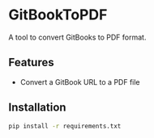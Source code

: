 # GitBookToPDF

A tool to convert GitBooks to PDF format.

## Features
- Convert a GitBook URL to a PDF file

## Installation
```bash
pip install -r requirements.txt
